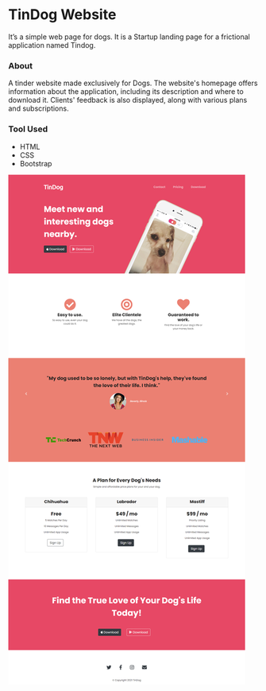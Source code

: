 #  TinDog Website

It’s a simple web page for dogs. It is a Startup landing page for a frictional application named Tindog. 

### About
A tinder website made exclusively for Dogs.
The website's homepage offers information about the application, including its description and where to download it. Clients' feedback is also displayed, along with various plans and subscriptions.

### Tool Used
- HTML
- CSS
- Bootstrap

<img alt="Final_Result" src="FInal.png">
